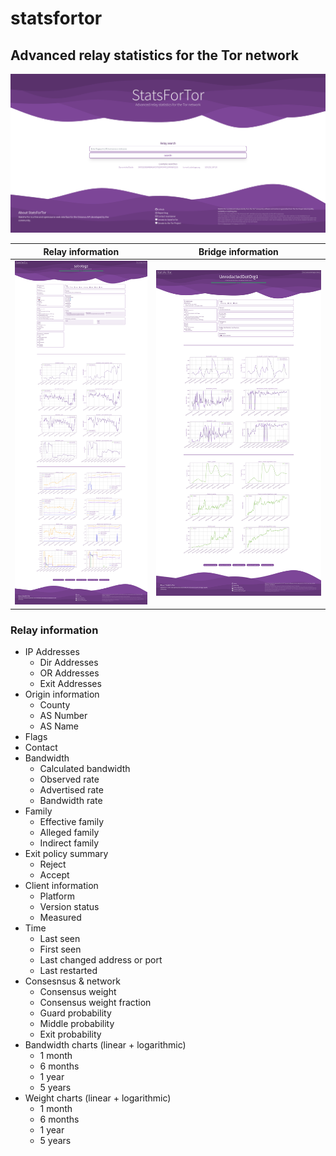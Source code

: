 # statsfortor
## Advanced relay statistics for the Tor network

![](/docs/img/index.png)

|   **Relay information**  |   **Bridge information**   |
|           :---:          |           :---:            |
| ![](/docs/img/relay.png) | ![](/docs/img/bridge.png)  |

### Relay information

- IP Addresses
  - Dir Addresses
  - OR Addresses
  - Exit Addresses
- Origin information
  - County
  - AS Number
  - AS Name
- Flags
- Contact
- Bandwidth
  - Calculated bandwidth
  - Observed rate
  - Advertised rate
  - Bandwidth rate
- Family
  - Effective family
  - Alleged family
  - Indirect family
- Exit policy summary
  - Reject
  - Accept
- Client information
  - Platform
  - Version status
  - Measured
- Time
  - Last seen
  - First seen
  - Last changed address or port
  - Last restarted
- Consesnsus & network
  - Consensus weight
  - Consensus weight fraction
  - Guard probability
  - Middle probability
  - Exit probability
- Bandwidth charts (linear + logarithmic)
  - 1 month
  - 6 months
  - 1 year
  - 5 years
- Weight charts (linear + logarithmic)
  - 1 month
  - 6 months
  - 1 year
  - 5 years
